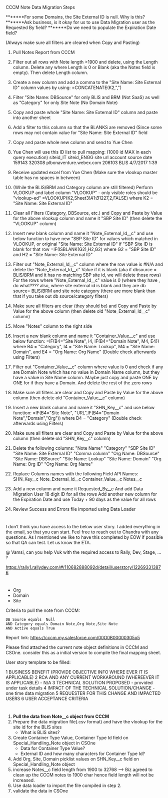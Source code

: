 CCCM Note Data Migration Steps

*******For some Domains, the Site External ID is null. Why is this?
*******Ask business, is it okay for us to use Data Migration user as the Requested By field?
*******Do we need to populate the Expiration Date field?



(Always make sure all filters are cleared when Copy and Pasting)
1. Pull Notes Report from CCCM

2. Filter out all rows with Note length >1900 and delete, using the Length column.
	Delete any where Length is 0 or Blank (aka the Notes field is empty).
		Then delete Length column.

3. Create a new column and add a comma to the "Site Name: Site External ID" column values by using:
	=CONCATENATE(K2,",")
	
4. Filter "Site Name: DBSource" for only BLIS and BRM (Not SaaS) as well as "Category" for only Site Note (No Domain Note)

5. Copy and paste whole "Site Name: Site External ID" column and paste into another sheet

6. Add a filter to this column so that the BLANKS are removed (Since some rows may not contain value for "Site Name: Site External ID" field

7. Copy and paste whole new column and send to Yue Chen

8. Yue Chen will use this ID list to pull mapping:
	(1000 id MAX in each query execution)
		siteid_IT	siteid_ENGG	  site url					account	  source  date
		159143		320308		  plbonaventure.webex.com	206103	  BLIS	  4/7/2017 1:39

9. Receive updated excel from Yue Chen (Make sure the vlookup master table has no spaces in between)

10. (While the BLIS/BRM and Category column are still filtered) Perform VLOOKUP and label column "VLOOKUP" - only visible roles should be "vlookup-ed"
		=VLOOKUP(K2,Sheet3!$A$1:$B$1227,2,FALSE) where K2 = "Site Name: Site External ID"
		
11. Clear all Filters (Category, DBSource, etc.) and Copy and Paste by Value for the above vlookup column and name it "SBP Site ID" (then delete the "VLOOKUP" column)

12. Insert new blank column and name it "Note_External_Id__c" and use below function to have new "SBP Site ID" for values which matched in VLOOKUP,
	or original "Site Name: Site External ID" if "SBP Site ID  is blank for that row
		=IF(ISBLANK(G2),H2,G2) where G2 = "SBP Site ID" and H2 = "Site Name: Site External ID"

13. Filter out "Note_External_Id__c" column where the row value is #N/A and delete the "Note_External_Id__c" Value if it is blank
		(aka if dbsource = BLIS/BRM and it has no matching SBP site id, we will delete those rows)
			For the rows where "Note_External_Id__c" value is 0 (where they have , do what????
		also, where site external id is blank and they are db source= BLIS/BRM and site note category (there are more blank than that if you take out db source/category filters)
		
		
14. Make sure all filters are clear (they should be) and Copy and Paste by Value for the above column (then delete old "Note_External_Id__c" column)

15. Move "Notes" column to the right side

16. Insert a new blank column and name it "Container_Value__c" and use below function:
		=IF(B4="Site Note", I4, IF(B4="Domain Note", M4, E4)) where B4 = "Category", I4 = "Site Name: Lookup", M4 = "Site Name: Domain", and E4 = "Org Name: Org Name"
			(Double check afterwards using Filters)

17. Filter out "Container_Value__c" column where value is 0 and check if any are Domain Note which has no value in Domain Name column, but they have a value in Site Name column.
	Maybe just copy and paste ONE by ONE for if they have a Domain. And delete the rest of the zero rows

18. Make sure all filters are clear and Copy and Paste by Value for the above column (then delete old "Container_Value__c" column)

19. Insert a new blank column and name it "SHN_Key__c" and use below function:
		=IF(B4="Site Note", "URL",IF(B4="Domain Note","Domain","Org")) where B4 = "Category"
			(Double check afterwards using Filters)

20. Make sure all filters are clear and Copy and Paste by Value for the above column (then delete old "SHN_Key__c" column)

21. Delete the following columns:
		"Note Name"
		"Category"
		"SBP Site ID"
		"Site Name: Site External ID"
		"Comma column"
		"Org Name: DBSource"
		"Site Name: DBSource"
		"Site Name: Lookup"
		"Site Name: Domain"
		"Org Name: Org ID"
		"Org Name: Org Name"

22. Replace Columns names with the following Field API Names: 
		SHN_Key__c
		Note_External_Id__c
		Container_Value__c
		Notes__c

23. Add a new column and name it Requested_By__c
	And add Data Migration User 18 digit ID for all the rows
	Add another new column for the Expiration Date and use Today + 90 days as the value for all rows

24. Review Success and Errors file imported using Data Loader
#
I don’t think you have access to the below user story. I added everything in the email, so that you can start. Feel free to reach out to Chandra with any questions. As I mentioned we like to have this completed by EOW if possible so that QA can test. Let us know the ETA.


@ Vamsi, can you help Vuk with the required access to Rally, Dev, Stage, … ?

https://rally1.rallydev.com/#/110682888092d/detail/userstory/122693313876
#
- Org
- Domain
- Site

Criteria to pull the note from CCCM:

   	DB Source equals  Null
   	AND Category equals Domain Note,Org Note,Site Note
 	AND Active equals True

Report link: https://cccm.my.salesforce.com/00O0B00000305o5

Please find attached the current note object definitions in CCCM and CSOne. consider this as a initial version to compile the final mapping sheet. 

User story template to be filled:

1 BUSINESS BENEFIT (PROVIDE OBJECTIVE INFO WHERE EVER IT IS APPLICABLE)
2 RCA AND ANY CURRENT WORKAROUND (WHEREEVER IT IS APPLICABLE) - N/A
3 TECHNICAL SOLUTION PROPOSED - provided under task details
4 IMPACT OF THE TECHNICAL SOLUTION/CHANGE - one time data migration
5 REQUESTER FOR THIS CHANGE AND IMPACTED USERS
6 USER ACCEPTANCE CRITERIA
#
1. <b>Pull the data from Note__c object from CCCM</b> 
2. Prepare the data migration file(.csv format) and have the vlookup for the site id for the BLIS sites 
	* What is BLIS sites?
3. Create Container Type Value, Container Type Id field on Special_Handling_Note object in CSOne
	* Data for Container Type Value?
	* External ID and how many characters for Container Type Id?
4. Add Org, Site, Domain picklist values on SHN_Key__c field on Special_Handling_Note object
5. increase Notes__c field length from 1900 to 32768 --> Biz agreed to clean up the CCCM notes to 1900 char hence field length will not be increased.
6. Use data loader to import the file compiled in step 2.
7. validate the data in CSOne 
	
